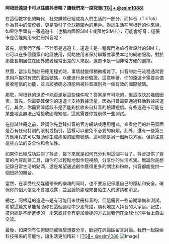 **阿根廷遠遊卡可以註冊抖音嗎？讓我們來一探究竟[[TG💪+ @esim1088](https://t.me/s/esim1088)]**

在這個數字化的時代，社交媒體已經成為人們生活的一部分，而抖音（TikTok）作為其中的佼佼者，更是吸引了全球範圍內的用戶。對於生活在阿根廷的你來說，如果你手頭有一張遠遊卡（也稱為國際SIM卡或預付SIM卡），可能會好奇：這張卡是否能夠用來註冊抖音呢？

首先，讓我們了解一下什麼是遠遊卡。遠遊卡是一種專門為旅行者設計的SIM卡，它可以在多個國家和地區使用，幫助使用者保持聯繫並享受本地的網絡服務。對於那些長期居住在國外或者經常出差的人來說，遠遊卡是一個非常方便的選擇。

然而，當涉及到註冊應用程式時，事情就變得稍微複雜了。抖音的註冊流程通常要求用戶提供有效的電話號碼，以便進行身份驗證。這意味著，你的遠遊卡需要具備接收短信的功能，並且該號碼必須能夠被抖音識別為一個有效的國際號碼。

那麼，阿根廷的遠遊卡能否滿足這些條件呢？答案是有可能的，但這取決於幾個因素。首先，你需要確保你的遠遊卡支持數據流量，因為抖音需要通過移動數據來運行。其次，你需要確認該卡是否能夠接收來自抖音的驗證短信。有些遠遊卡可能在某些地區無法正常接收國際短信，這就需要你提前做一些測試。

在嘗試註冊之前，建議你先登錄抖音的官方網站或應用程式，查看他們的註冊頁面是否有任何特別的限制或指引。這樣可以避免不必要的麻煩。此外，還有一些第三方應用程式可以幫助你生成虛擬的國際號碼，這可能是另一個解決方案，但請注意這些方法的安全性和合法性。

如果你已經成功註冊了抖音，接下來就是如何充分利用這個平台了。抖音提供了豐富的內容創建工具，讓你可以輕鬆地製作短視頻，分享你的生活点滴。無論你是想記錄日常生活的點滴，還是希望通過創作獲得更多的關注和粉絲，抖音都能提供一個很好的舞台。

當然，在享受社交媒體帶來的樂趣的同時，也不要忘記保護自己的隱私和安全。確保你的個人信息不會被洩露，並且謹慎處理來自陌生人的邀請和消息。

總之，阿根廷的遠遊卡是有可能用來註冊抖音的，但這需要一些前期準備和測試。希望這篇文章能幫助你在這個過程中少走彎路，順利地加入抖音的大家庭。記住，技術總是不斷進步的，未來或許會有更加便捷的方式讓我們在全球化的平台上自由交流。

最後，如果你有任何疑問或經驗想要分享，歡迎在評論區留言討論。我們一起探索科技帶來的可能性，讓生活更加精彩！[[TG💪+ @esim1088](https://t.me/s/esim1088) ![Image](https://i.postimg.cc/4NQfJmqS/Snipaste-2025-05-13-00-14-12.png)]